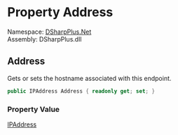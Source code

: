# Property Address

Namespace: [DSharpPlus.Net](DSharpPlus.Net.md)  
Assembly: DSharpPlus.dll

## <a id="DSharpPlus_Net_IpEndpoint_Address"></a>Address

Gets or sets the hostname associated with this endpoint.

```csharp
public IPAddress Address { readonly get; set; }
```

### Property Value

[IPAddress](https://learn.microsoft.com/dotnet/api/system.net.ipaddress)

